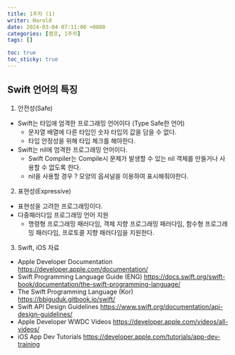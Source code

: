 ```yaml
---
title: 1주차 (1)
writer: Harold
date: 2024-03-04 07:11:00 +0800
categories: [캠프, 1주차]
tags: []

toc: true
toc_sticky: true
---
```

## Swift 언어의 특징
1. 안전성(Safe)
- Swift는 타입에 엄격한 프로그래밍 언어이다 (Type Safe한 언어)
    - 문자열 배열에 다른 타입인 숫자 타입의 값을 담을 수 없다.
    - 타입 안정성을 위해 타입 체크를 해야한다.
- Swift는 nil에 엄격한 프로그래밍 언어이다.
    - Swift Compiler는 Compile시 문제가 발생할 수 있는 nil 객체를 만들거나 사용할 수 없도록 한다.
    - nil을 사용할 경우 ? 모양의 옵셔널을 이용하여 표시해줘야한다.

2. 표현성(Expressive)
- 표현성을 고려한 프로그래밍이다.
- 다중패러다임 프로그래밍 언어 지원
    - 명령형 프로그래밍 패러다임, 객체 지향 프로그래밍 패러다임, 함수형 프로그래밍 패러다임, 프로토콜 지향 패러다임을 지원한다.

3. Swift, iOS 자료
- Apple Developer Documentation
<https://developer.apple.com/documentation/>
- Swift Programming Language Guide (ENG)
<https://docs.swift.org/swift-book/documentation/the-swift-programming-language/>
- The Swift Programming Language (Kor)
<https://bbiguduk.gitbook.io/swift/>
- Swift API Design Guidelines
<https://www.swift.org/documentation/api-design-guidelines/>
- Apple Developer WWDC Videos
<https://developer.apple.com/videos/all-videos/>
- iOS App Dev Tutorials
<https://developer.apple.com/tutorials/app-dev-training>